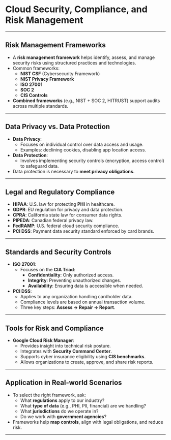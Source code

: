 # Cloud Security, Compliance, and Risk Management

---

## Risk Management Frameworks
- A **risk management framework** helps identify, assess, and manage security risks using structured practices and technologies.
- Common frameworks:
  - **NIST CSF** (Cybersecurity Framework)
  - **NIST Privacy Framework**
  - **ISO 27001**
  - **SOC 2**
  - **CIS Controls**
- **Combined frameworks** (e.g., NIST + SOC 2, HITRUST) support audits across multiple standards.

---

## Data Privacy vs. Data Protection
- **Data Privacy**:
  - Focuses on individual control over data access and usage.
  - Examples: declining cookies, disabling app location access.
- **Data Protection**:
  - Involves implementing security controls (encryption, access control) to safeguard data.
- Data protection is necessary to **meet privacy obligations**.

---

## Legal and Regulatory Compliance
- **HIPAA**: U.S. law for protecting **PHI** in healthcare.
- **GDPR**: EU regulation for privacy and data protection.
- **CPRA**: California state law for consumer data rights.
- **PIPEDA**: Canadian federal privacy law.
- **FedRAMP**: U.S. federal cloud security compliance.
- **PCI DSS**: Payment data security standard enforced by card brands.

---

## Standards and Security Controls
- **ISO 27001**:
  - Focuses on the **CIA Triad**:
    - **Confidentiality**: Only authorized access.
    - **Integrity**: Preventing unauthorized changes.
    - **Availability**: Ensuring data is accessible when needed.
- **PCI DSS**:
  - Applies to any organization handling cardholder data.
  - Compliance levels are based on annual transaction volume.
  - Three key steps: **Assess &rarr; Repair &rarr; Report**.

---

## Tools for Risk and Compliance
- **Google Cloud Risk Manager**:
  - Provides insight into technical risk posture.
  - Integrates with **Security Command Center**.
  - Supports cyber insurance eligibility using **CIS benchmarks**.
  - Allows organizations to create, approve, and share risk reports.

---

## Application in Real-world Scenarios
- To select the right framework, ask:
  - What **regulations** apply to our industry?
  - What **type of data** (e.g., PHI, PII, financial) are we handling?
  - What **jurisdictions** do we operate in?
  - Do we work with **government agencies**?
- Frameworks help **map controls**, align with legal obligations, and reduce risk.

---



